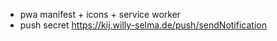 * pwa manifest + icons + service worker
* push secret https://kij.willy-selma.de/push/sendNotification
